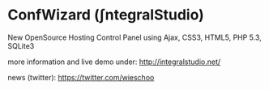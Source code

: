 ConfWizard (∫ntegralStudio)
====================================

New OpenSource Hosting Control Panel using 
      Ajax, CSS3, HTML5, PHP 5.3, SQLite3

more information and live demo under:
http://integralstudio.net/

news (twitter):
https://twitter.com/wieschoo
